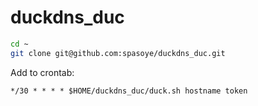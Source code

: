 # duckdns_duc

```bash
cd ~
git clone git@github.com:spasoye/duckdns_duc.git
```

Add to crontab:
```
*/30 * * * * $HOME/duckdns_duc/duck.sh hostname token
```
